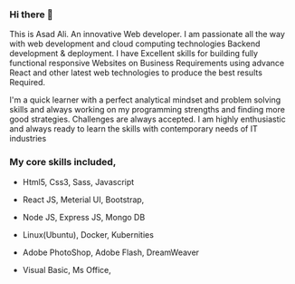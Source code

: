 ### Hi there 👋
This is Asad Ali. An innovative Web developer. I am passionate all the way with web development and cloud computing technologies Backend development & deployment. I have Excellent skills for building fully functional responsive Websites on Business Requirements using advance React and other latest web technologies to produce the best results Required.

I'm a quick learner with a perfect analytical mindset and problem solving skills and always working on my programming strengths and finding more good strategies. Challenges are always accepted. I am highly enthusiastic and always ready to learn the skills with contemporary needs of IT industries

### My core skills included,

- Html5, Css3, Sass, Javascript

- React JS, Meterial UI, Bootstrap, 

- Node JS, Express JS, Mongo DB

- Linux(Ubuntu), Docker, Kubernities

- Adobe PhotoShop, Adobe Flash, DreamWeaver

- Visual Basic, Ms Office, 

